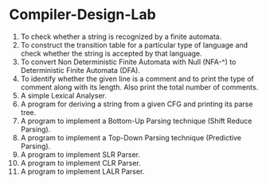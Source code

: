 # Compiler-Design-Lab
1. To check whether a string is recognized by a finite automata.
2.  To construct the transition table for a particular type of language and check whether the string is accepted by that language.
3.  To convert Non Deterministic Finite Automata with Null (NFA-^) to Deterministic Finite Automata (DFA). 
4.  To identify whether the given line is a comment and to print the type of comment along with its length. Also print the total number of comments.
5.  A  simple Lexical Analyser.
6.  A program for deriving a string from a given CFG and printing its parse tree.
7.  A program to implement a Bottom-Up Parsing technique (Shift Reduce Parsing).
8.  A program to implement a Top-Down Parsing technique (Predictive Parsing).
9.  A program to implement SLR Parser.
10. A program to implement CLR Parser.
11. A program to implement LALR Parser.
